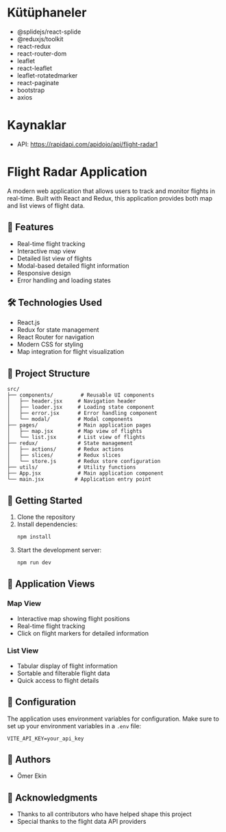 # Kütüphaneler

- @splidejs/react-splide
- @reduxjs/toolkit
- react-redux
- react-router-dom
- leaflet
- react-leaflet
- leaflet-rotatedmarker
- react-paginate
- bootstrap
- axios

# Kaynaklar

- API: https://rapidapi.com/apidojo/api/flight-radar1

# Flight Radar Application

A modern web application that allows users to track and monitor flights in real-time. Built with React and Redux, this application provides both map and list views of flight data.

## 🚀 Features

- Real-time flight tracking
- Interactive map view
- Detailed list view of flights
- Modal-based detailed flight information
- Responsive design
- Error handling and loading states

## 🛠️ Technologies Used

- React.js
- Redux for state management
- React Router for navigation
- Modern CSS for styling
- Map integration for flight visualization

## 📁 Project Structure

```
src/
├── components/         # Reusable UI components
│   ├── header.jsx     # Navigation header
│   ├── loader.jsx     # Loading state component
│   ├── error.jsx      # Error handling component
│   └── modal/         # Modal components
├── pages/             # Main application pages
│   ├── map.jsx        # Map view of flights
│   └── list.jsx       # List view of flights
├── redux/             # State management
│   ├── actions/       # Redux actions
│   ├── slices/        # Redux slices
│   └── store.js       # Redux store configuration
├── utils/             # Utility functions
├── App.jsx            # Main application component
└── main.jsx          # Application entry point
```

## 🚀 Getting Started

1. Clone the repository
2. Install dependencies:
   ```bash
   npm install
   ```
3. Start the development server:
   ```bash
   npm run dev
   ```

## 📱 Application Views

### Map View
- Interactive map showing flight positions
- Real-time flight tracking
- Click on flight markers for detailed information

### List View
- Tabular display of flight information
- Sortable and filterable flight data
- Quick access to flight details

## 🔧 Configuration

The application uses environment variables for configuration. Make sure to set up your environment variables in a `.env` file:

```env
VITE_API_KEY=your_api_key
```

## 👥 Authors

- Ömer Ekin 

## 🙏 Acknowledgments

- Thanks to all contributors who have helped shape this project
- Special thanks to the flight data API providers